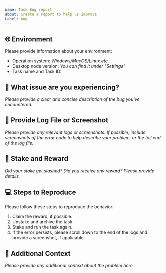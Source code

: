 ```yaml
---
name: Task Bug report
about: Create a report to help us improve
Label: bug
---
```


## 🌐 Environment
Please provide information about your environment:
- Operation system: _Windows/MacOS/Linux etc._
- Desktop node version: _You can find it under "Settings"_
- Task name and Task ID:

## 🐛 What issue are you experiencing?
_Please provide a clear and concise description of the bug you've encountered._

## 📁 Provide Log File or Screenshot
_Please provide any relevant logs or screenshots. If possible, include screenshots of the error code to help describe your problem, or the tail end of the log file._

## 🤔 Stake and Reward
_Did your stake get slashed? Did you receive any reward? Please provide details._

## 💻 Steps to Reproduce
Please follow these steps to reproduce the behavior:

1. Claim the reward, if possible.
2. Unstake and archive the task.
3. Stake and run the task again.
4. If the error persists, please scroll down to the end of the logs and provide a screenshot, if applicable.

## 📝 Additional Context
_Please provide any additional context about the problem here._
